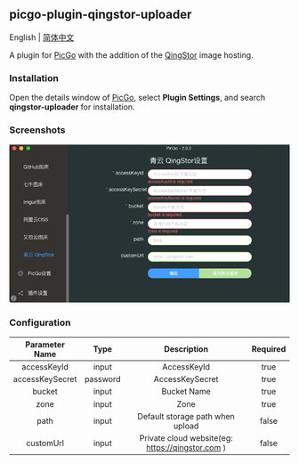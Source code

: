 ## picgo-plugin-qingstor-uploader

English | [简体中文](./README-zh_CN.md)

A plugin for [PicGo](https://github.com/Molunerfinn/PicGo) with the addition of the [QingStor](https://www.qingcloud.com/products/qingstor/) image hosting.

### Installation

Open the details window of [PicGo](https://github.com/Molunerfinn/PicGo), select **Plugin Settings**, and search **qingstor-uploader** for installation.

### Screenshots

![](./src/screenshots/screenshot.png)

### Configuration

|Parameter Name|Type|Description|Required|
|:--:|:--:|:--:|:--:|
|accessKeyId|input|AccessKeyId|true|
|accessKeySecret|password|AccessKeySecret|true|
|bucket|input|Bucket Name|true|
|zone|input|Zone|true|
|path|input|Default storage path when upload|false|
|customUrl|input|Private cloud website(eg: https://qingstor.com )|false|


